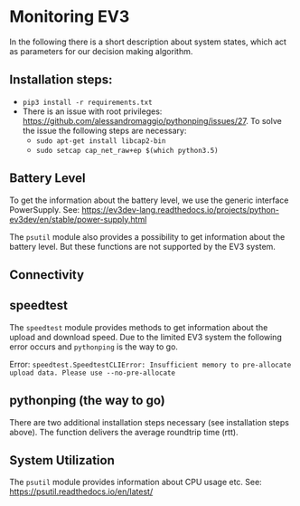 # Monitoring EV3

In the following there is a short description about system states, which act as parameters for our decision making
algorithm.

## Installation steps:

* `pip3 install -r requirements.txt`
* There is an issue with root privileges: https://github.com/alessandromaggio/pythonping/issues/27. To solve the issue
  the following steps are necessary:
  * `sudo apt-get install libcap2-bin`
  * `sudo setcap cap_net_raw+ep $(which python3.5)`

## Battery Level

To get the information about the battery level, we use the generic interface PowerSupply.
See: https://ev3dev-lang.readthedocs.io/projects/python-ev3dev/en/stable/power-supply.html

The `psutil` module also provides a possibility to get information about the battery level. But these functions are not
supported by the EV3 system.

## Connectivity

## speedtest

The `speedtest` module provides methods to get information about the upload and download speed. Due to the limited EV3
system the following error occurs and `pythonping` is the way to go.

Error: `speedtest.SpeedtestCLIError: Insufficient memory to pre-allocate upload data. Please use --no-pre-allocate`

## pythonping (the way to go)

There are two additional installation steps necessary (see installation steps above). The function delivers the average
roundtrip time (rtt).

## System Utilization

The `psutil` module provides information about CPU usage etc. See: https://psutil.readthedocs.io/en/latest/
